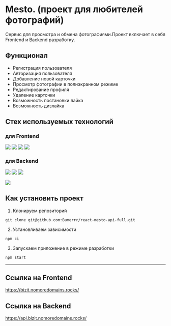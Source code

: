 # Mesto. (проект для любителей фотографий)
Сервис для просмотра и обмена фотографиями.Проект включает в себя Frontend и Backend разработку.

## Функционал
* Регистрация пользователя
* Авторизация пользователя
* Добавление новой карточки
* Просмотр фотографии в полнэкранном режиме
* Редактирование профиля
* Удаление карточки
* Возможность постановки лайка
* Возможность дизлайка

## Стех используемых технологий
### для Frontend
<img src="https://img.shields.io/badge/React-FFEFD5?style=for-the-badge&logo=React&logoColor=blue"/>   <img src="https://img.shields.io/badge/Javascript-FFFF00?style=for-the-badge&logo=Javascript&logoColor=black"/> <img src="https://img.shields.io/badge/CSS-FFFFE0?style=for-the-badge&logo=CSS3&logoColor=blue"/>  <img src="https://img.shields.io/badge/HTML-FF8C00?style=for-the-badge&logo=HTML5&logoColor=blue"/>
### для Backend
<img src="https://img.shields.io/badge/Node.js-AFEEEE?style=for-the-badge&logo=Node.js&logoColor=blue"/>   <img src="https://img.shields.io/badge/Express.js-AFEEEE?style=for-the-badge&logo=Express&logoColor=black"/> <img src="https://img.shields.io/badge/MongoDb-AFEEEE?style=for-the-badge&logo=MongoDb&logoColor=blue"/>


<img src="https://sun9-17.userapi.com/impg/FDytLU18jaSkU-KFuzjy_ljNmJQgddG0OPuvCQ/nXlMSQYdSC4.jpg?size=956x935&quality=96&sign=1ccff53a8ad124b23b966e57aedf77e4&type=album">

## Как установить проект

  1. Клонируем репозиторий
    
    git clone git@github.com:Bumerrr/react-mesto-api-full.git
    
  2. Установливаем зависимости
    
    npm ci
  
  3. Запускаем приложение в режиме разработки
 
    npm start
  
  ---
  ## Ссылка на Frontend
  https://bizit.nomoredomains.rocks/
  ## Ссылка на Backend
  https://api.bizit.nomoredomains.rocks/
